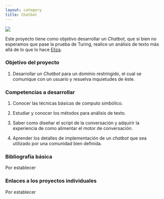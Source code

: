 ```yaml
---
layout: category
title: Chatbot
---
```


![](http://www.dqindia.com/wp-content/uploads/2017/04/chatbots-840x420.jpg)

Este proyecto tiene como objetivo desarrollar un *Chatbot*, que si bien no esperamos que 
pase la prueba de Turing, realice un análisis de texto más allá de lo que lo hace [Eliza](http://deixilabs.com/eliza.html).

### Objetivo del proyecto

1. Desarrollar un *Chatbot* para un dominio restringido, el cual se comunique con un usuario y resuelva inquietudes de éste.


### Competencias a desarrollar

1. Conocer las técnicas básicas de computo simbólico.

2. Estudiar y conocer los métodos para análisis de texto.

3. Saber como diseñar el script de la conversación y adquirir la experiencia de como alimentar el motor de conversación. 

4. Aprender los detalles de implementación de un *chatbot* que sea utilizado por una comunidad bien definida.

### Bibliografía básica

Por establecer

### Enlaces a los proyectos individuales

Por establecer

